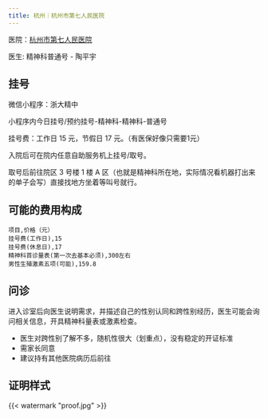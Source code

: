 ```yaml
---
title: 杭州｜杭州市第七人民医院
---
```


医院：[杭州市第七人民医院](https://amap.com/place/B023B02359)

医生: 精神科普通号 - 陶平宇

## 挂号

微信小程序：浙大精中

小程序内今日挂号/预约挂号-精神科-精神科-普通号

挂号费：工作日 15 元，节假日 17 元。（有医保好像只需要1元）

入院后可在院内任意自助服务机上挂号/取号。

取号后前往院区 3 号楼 1 楼 A 区（也就是精神科所在地，实际情况看机器打出来的单子会写）直接找地方坐着等叫号就行。

## 可能的费用构成

```csv
项目,价格（元）
挂号费(工作日),15
挂号费(休息日),17
精神科首诊量表(第一次去基本必须),300左右
男性生殖激素五项(可能),159.8
```

## 问诊

进入诊室后向医生说明需求，并描述自己的性别认同和跨性别经历，医生可能会询问相关信息，开具精神科量表或激素检查。

- 医生对跨性别了解不多，随机性很大（划重点），没有稳定的开证标准
- 需家长同意
- 建议持有其他医院病历后前往

## 证明样式

{{< watermark "proof.jpg" >}}
